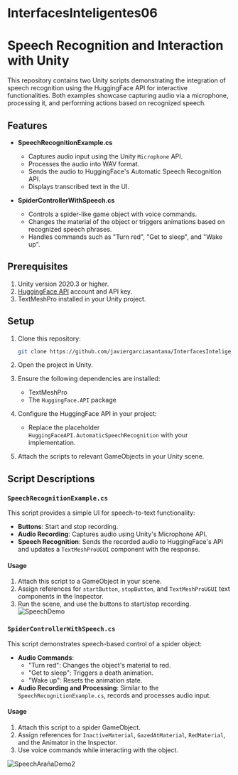 # InterfacesInteligentes06

# Speech Recognition and Interaction with Unity

This repository contains two Unity scripts demonstrating the integration of speech recognition using the HuggingFace API for interactive functionalities. Both examples showcase capturing audio via a microphone, processing it, and performing actions based on recognized speech.

## Features

- **SpeechRecognitionExample.cs**
  - Captures audio input using the Unity `Microphone` API.
  - Processes the audio into WAV format.
  - Sends the audio to HuggingFace's Automatic Speech Recognition API.
  - Displays transcribed text in the UI.

- **SpiderControllerWithSpeech.cs**
  - Controls a spider-like game object with voice commands.
  - Changes the material of the object or triggers animations based on recognized speech phrases.
  - Handles commands such as "Turn red", "Get to sleep", and "Wake up".

## Prerequisites

1. Unity version 2020.3 or higher.
2. [HuggingFace API](https://huggingface.co/) account and API key.
3. TextMeshPro installed in your Unity project.

## Setup

1. Clone this repository:
   ```bash
   git clone https://github.com/javiergarciasantana/InterfacesInteligentes06.git
   ```

2. Open the project in Unity.

3. Ensure the following dependencies are installed:
   - TextMeshPro
   - The `HuggingFace.API` package

4. Configure the HuggingFace API in your project:
   - Replace the placeholder `HuggingFaceAPI.AutomaticSpeechRecognition` with your implementation.

5. Attach the scripts to relevant GameObjects in your Unity scene.

## Script Descriptions

### `SpeechRecognitionExample.cs`
This script provides a simple UI for speech-to-text functionality:
- **Buttons**: Start and stop recording.
- **Audio Recording**: Captures audio using Unity's Microphone API.
- **Speech Recognition**: Sends the recorded audio to HuggingFace's API and updates a `TextMeshProUGUI` component with the response.

#### Usage
1. Attach this script to a GameObject in your scene.
2. Assign references for `startButton`, `stopButton`, and `TextMeshProUGUI` text components in the Inspector.
3. Run the scene, and use the buttons to start/stop recording.
![SpeechDemo](https://github.com/user-attachments/assets/7ac8f6b4-c83b-4f3d-a50f-ee8941c1794a)

### `SpiderControllerWithSpeech.cs`
This script demonstrates speech-based control of a spider object:
- **Audio Commands**:
  - "Turn red": Changes the object's material to red.
  - "Get to sleep": Triggers a death animation.
  - "Wake up": Resets the animation state.
- **Audio Recording and Processing**: Similar to the `SpeechRecognitionExample.cs`, records and processes audio input.

#### Usage
1. Attach this script to a spider GameObject.
2. Assign references for `InactiveMaterial`, `GazedAtMaterial`, `RedMaterial`, and the Animator in the Inspector.
3. Use voice commands while interacting with the object.

![SpeechArañaDemo2](https://github.com/user-attachments/assets/1729f9b0-3261-4d61-9143-219d4bb86393)

